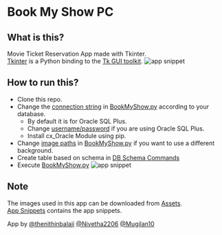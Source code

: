 # Book My Show PC 
## What is this?
Movie Ticket Reservation App made with Tkinter.       
[Tkinter](https://en.wikipedia.org/wiki/Tkinter) is a Python binding to the [Tk GUI toolkit](https://en.wikipedia.org/wiki/Tk_(software)). 
![app snippet](snippets/starting%20page.png)
## How to run this?
+ Clone this repo.    
+ Change the [connection string](https://github.com/thenithinbalaji/BookMyShowPC/blob/main/BookMyShow.py#:~:text=connectionstring%20%3D%20%22system/nithin%40localhost%3A1521/xe%22) in [BookMyShow.py](BookMyShow.py) according to your database.
  + By default it is for Oracle SQL Plus.
  + Change [username/password](https://github.com/thenithinbalaji/BookMyShowPC/blob/main/BookMyShow.py#:~:text=connectionstring%20%3D%20%22-,system/nithin,-%40localhost%3A1521/xe) if you are using Oracle SQL Plus.
  + Install cx_Oracle Module using pip.
+ Change [image paths](https://github.com/thenithinbalaji/BookMyShowPC/blob/main/BookMyShow.py#:~:text=img1path%20%3D%20%22assets/bg1,assets/bg2.png%22) 
in [BookMyShow.py](BookMyShow.py) if you want to use a different background. 
+ Create table based on schema in [DB Schema Commands](DB%20Schema%20Commands.txt)
+ Execute [BookMyShow.py](BookMyShow.py) 
![app snippet](snippets/signup%20page.png)
## Note
The images used in this app can be downloaded from [Assets](assets).          
[App Snippets](snippets) contains the app snippets.

App by [@thenithinbalaji](https://github.com/thenithinbalaji) [@Nivetha2206](https://github.com/Nivetha2206) [@Mugilan10](https://github.com/Mughilan10)
